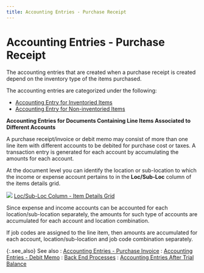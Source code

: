 ```yaml
---
title: Accounting Entries - Purchase Receipt
---
```


# Accounting Entries - Purchase Receipt


The accounting entries that are created when a purchase receipt is created  depend on the inventory type of the items purchased.


The accounting entries are categorized under the following:

- [Accounting  Entry for Inventoried Items]({{site.pp_chm}}/misc/entry_for_inventoried_items_create_a_pr.html)
- [Accounting  Entry for Non-inventoried Items]({{site.pp_chm}}/misc/entry_for_non_inventoried_items_create_a_pr.html)



**Accounting Entries for Documents Containing Line  Items Associated to Different Accounts**


A purchase receipt/invoice or debit memo may consist of more than one  line item with different accounts to be debited for purchase cost or taxes.  A transaction entry is generated for each account by accumulating the  amounts for each account.


At the document level you can identify the location or sub-location  to which the income or expense account pertains to in the **Loc/Sub-Loc** column of the items details grid.


![]({{site.acc_baseurl}}/img/lens.gif) [Loc/Sub-Loc  Column - Item Details Grid]({{site.pp_chm}}/purc-proc/doc-profile/contents/item-info/account-details/department_item_details.html)


Since expense and income accounts can be accounted for each location/sub-location  separately, the amounts for such type of accounts are accumulated for  each account and location combination.


If job codes are assigned to the line item, then amounts are accumulated  for each account, location/sub-location and job code combination separately.


{:.see_also}
See also
: [Accounting  Entries - Purchase Invoice]({{site.acc_baseurl}}/purchasing/purchasing-through-documents/system-purchase-journals/accounting_entries_pr_dm.html)
: [Accounting  Entries - Debit Memo]({{site.acc_baseurl}}/purchasing/purchasing-through-documents/system-purchase-journals/accounting_entries_debit_memo.html)
: [Back  End Processes]({{site.acc_baseurl}}/purchasing/purchasing-through-documents/system-purchase-journals/backend_processes_system_purchase_journals.html)
: [Accounting  Entries After Trial Balance](utility.chm::/accounting_entries_vendor_invoices_post_trial_balance.htm)
